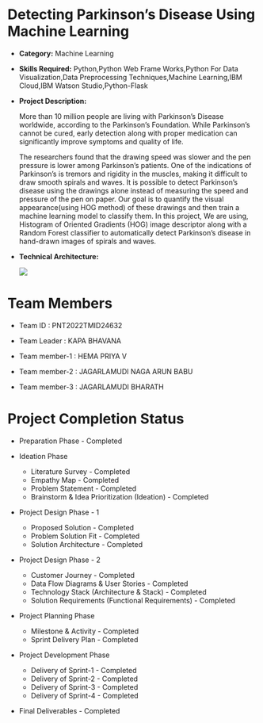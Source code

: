 # Detecting Parkinson’s Disease Using Machine Learning

- **Category:** Machine Learning

- **Skills Required:**
    Python,Python Web Frame Works,Python For Data Visualization,Data Preprocessing Techniques,Machine Learning,IBM Cloud,IBM Watson Studio,Python-Flask

- **Project Description:**
    
    More than 10 million people are living with Parkinson’s Disease worldwide, according to the Parkinson’s Foundation. While Parkinson’s cannot be cured, early detection along with proper medication can significantly improve symptoms and quality of life.

    The researchers found that the drawing speed was slower and the pen pressure is lower among Parkinson’s patients. One of the indications of Parkinson’s is tremors and rigidity in the muscles, making it difficult to draw smooth spirals and waves. It is possible to detect Parkinson’s disease using the drawings alone instead of measuring the speed and pressure of the pen on paper. Our goal is to quantify the visual appearance(using HOG method) of these drawings and then train a machine learning model to classify them. In this project, We are using, Histogram of Oriented Gradients (HOG) image descriptor along with a Random Forest classifier to automatically detect Parkinson’s disease in hand-drawn images of spirals and waves.

- **Technical Architecture:**
     
    <img src="https://lh3.googleusercontent.com/_feL0AG16jhaypq83YLxFfmaY4sg5NURNNngQj4QISnYGl_KaYZN5fAqFXDnIF12TxzZ9LhbOzUskLwcy6DVo-uU5y3Y5hIY4X3283ha7Ugs3g9HHifNMpTDnrIAl5J_voEYvQku"/>


# Team Members

- Team ID : PNT2022TMID24632

- Team Leader : KAPA BHAVANA

- Team member-1 : HEMA PRIYA V

- Team member-2 : JAGARLAMUDI NAGA ARUN BABU

- Team member-3 : JAGARLAMUDI BHARATH


# Project Completion Status

- Preparation Phase - Completed

- Ideation Phase 
  - Literature Survey - Completed
  - Empathy Map - Completed
  - Problem Statement - Completed
  - Brainstorm & Idea Prioritization (Ideation) - Completed
  
- Project Design Phase - 1
  - Proposed Solution - Completed
  - Problem Solution Fit - Completed
  - Solution Architecture - Completed
  
- Project Design Phase - 2
  - Customer Journey - Completed
  - Data Flow Diagrams & User Stories - Completed
  - Technology Stack (Architecture & Stack) - Completed
  - Solution Requirements (Functional Requirements) - Completed
 
- Project Planning Phase
  - Milestone & Activity - Completed
  - Sprint Delivery Plan - Completed
  
- Project Development Phase
  - Delivery of Sprint-1 - Completed
  - Delivery of Sprint-2 - Completed
  - Delivery of Sprint-3 - Completed
  - Delivery of Sprint-4 - Completed
 
 - Final Deliverables - Completed




